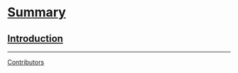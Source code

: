 # [Summary](https://rust-lang.github.io/mdBook/format/summary.html)

[Introduction](./introduction.md)
---

---
[Contributors](./contributors.md)